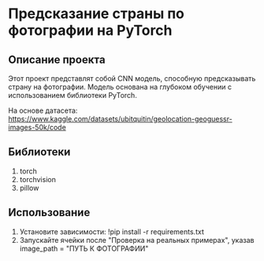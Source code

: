 # Предсказание страны по фотографии на PyTorch
## Описание проекта
Этот проект представлят собой CNN модель, способную предсказывать страну на фотографии. Модель основана на глубоком обучении с использованием библиотеки PyTorch.

На основе датасета: https://www.kaggle.com/datasets/ubitquitin/geolocation-geoguessr-images-50k/code

## Библиотеки
1. torch
2. torchvision
3. pillow

## Использование
1. Установите зависимости:
   !pip install -r requirements.txt
2. Запускайте ячейки после "Проверка на реальных примерах", указав image_path = "ПУТЬ К ФОТОГРАФИИ"
